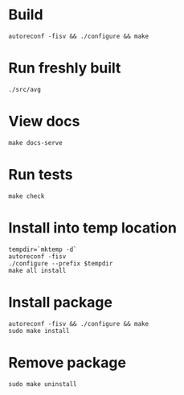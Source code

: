 # Build

```
autoreconf -fisv && ./configure && make
```

# Run freshly built

```
./src/avg
```

# View docs

```
make docs-serve
```

# Run tests

```
make check
```

# Install into temp location

```
tempdir=`mktemp -d`
autoreconf -fisv
./configure --prefix $tempdir
make all install
```

# Install package

```
autoreconf -fisv && ./configure && make
sudo make install
```

# Remove package

```
sudo make uninstall
```
